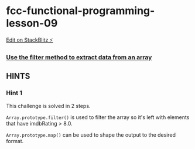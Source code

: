 # fcc-functional-programming-lesson-09

[Edit on StackBlitz ⚡️](https://stackblitz.com/edit/js-tt8akm)

### [Use the filter method to extract data from an array](https://www.freecodecamp.org/learn/javascript-algorithms-and-data-structures/functional-programming/use-the-filter-method-to-extract-data-from-an-array)

## HINTS
### Hint 1
This challenge is solved in 2 steps.

`Array.prototype.filter()` is used to filter the array so it's left with elements that have imdbRating > 8.0.

`Array.prototype.map()` can be used to shape the output to the desired format.

